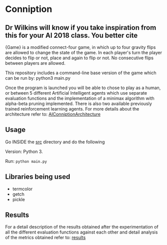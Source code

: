 # Conniption
## Dr Wilkins will know if you take inspiration from this for your AI 2018 class. You better cite

{Game} is a modified connect-four game, in which up to four gravity flips are allowed to change the state of the game. In each player's turn the player decides to flip or not, place and again to flip or not. No consecutive flips between players are allowed.

This repository includes a command-line base version of the game which can be run by: python3 main.py

Once the program is launched you will be able to chose to play as a human, or between 5 different Artificial Intelligent agents which use separate evaluation functions and the implementation of a minimax algorithm with alpha-beta pruning implemented. There is also two available previously trained reinforcement learning agents. For more details about the architecture refer to: [AIConniptionArchitecture](results/AIConniptionArchitecture.pdf)


## Usage

Go INSIDE the [src](/src) directory and do the following

Version: Python 3.

Run: `python main.py`

## Libraries being used

- termcolor
- getch
- pickle

## Results

For a detail description of the results obtained after the experimentation of all the different evaluation functions against each other and detail analysis of the metrics obtained refer to:  [results](results/results_Conniption.pdf)
